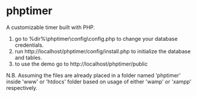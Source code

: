 # phptimer

A customizable timer built with PHP.

1. go to %dir%\phptimer\config\config.php to change your database credentials.
2. run http://localhost/phptimer/config/install.php to initialize the database and tables.
3. to use the demo go to http://localhost/phptimer/public

N.B. Assuming the files are already placed in a folder named 'phptimer' inside 'www' or 'htdocs' folder 
based on usage of either 'wamp' or 'xampp' respectively.
